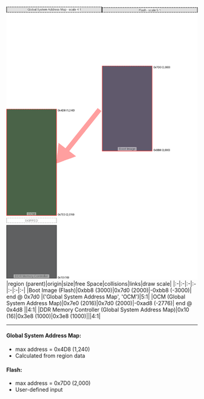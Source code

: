 ![memory map diagram](A7_maxaddress_lower_than_memregions_diagram.png)
|region (parent)|origin|size|free Space|collisions|links|draw scale|
|:-|:-|:-|:-|:-|:-|:-|
|<span style='color:(44, 35, 60)'>Boot Image (Flash)</span>|0xbb8 (3000)|0x7d0 (2000)|-0xbb8 (-3000)| end @ 0x7d0 |('Global System Address Map', 'OCM')|5:1|
|<span style='color:(15, 48, 12)'>OCM (Global System Address Map)</span>|0x7e0 (2016)|0x7d0 (2000)|-0xad8 (-2776)| end @ 0x4d8 ||4:1|
|<span style='color:(42, 44, 45)'>DDR Memory Controller (Global System Address Map)</span>|0x10 (16)|0x3e8 (1000)|0x3e8 (1000)|||4:1|

---
#### Global System Address Map:
- max address = 0x4D8 (1,240)
- Calculated from region data
#### Flash:
- max address = 0x7D0 (2,000)
- User-defined input